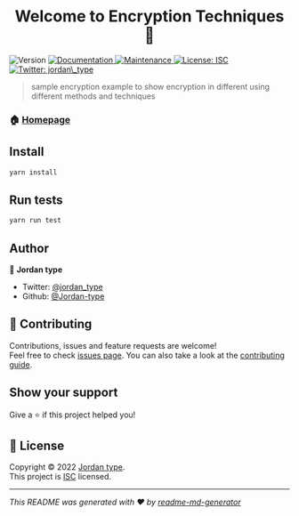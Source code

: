 <h1 align="center">Welcome to Encryption Techniques 👋</h1>
<p>
  <img alt="Version" src="https://img.shields.io/badge/version-1.0.0-blue.svg?cacheSeconds=2592000" />
  <a href="https://github.com/Jordan-type/encryption-techniques#readme" target="_blank">
    <img alt="Documentation" src="https://img.shields.io/badge/documentation-yes-brightgreen.svg" />
  </a>
  <a href="https://github.com/Jordan-type/encryption-techniques/graphs/commit-activity" target="_blank">
    <img alt="Maintenance" src="https://img.shields.io/badge/Maintained%3F-yes-green.svg" />
  </a>
  <a href="https://github.com/Jordan-type/encryption-techniques/blob/master/LICENSE" target="_blank">
    <img alt="License: ISC" src="https://img.shields.io/github/license/Jordan-type/Encryption Techniques" />
  </a>
  <a href="https://twitter.com/jordan\_type" target="_blank">
    <img alt="Twitter: jordan\_type" src="https://img.shields.io/twitter/follow/jordan\_type.svg?style=social" />
  </a>
</p>

> sample encryption example to show encryption in different using different methods and techniques

### 🏠 [Homepage](https://github.com/Jordan-type/encryption-techniques#readme)

## Install

```sh
yarn install
```

## Run tests

```sh
yarn run test
```

## Author

👤 **Jordan type**

* Twitter: [@jordan\_type](https://twitter.com/jordan\_type)
* Github: [@Jordan-type](https://github.com/Jordan-type)

## 🤝 Contributing

Contributions, issues and feature requests are welcome!<br />Feel free to check [issues page](https://github.com/Jordan-type/encryption-techniques/issues). You can also take a look at the [contributing guide](https://github.com/Jordan-type/encryption-techniques/blob/master/CONTRIBUTING.md).

## Show your support

Give a ⭐️ if this project helped you!

## 📝 License

Copyright © 2022 [Jordan type](https://github.com/Jordan-type).<br />
This project is [ISC](https://github.com/Jordan-type/encryption-techniques/blob/master/LICENSE) licensed.

***
_This README was generated with ❤️ by [readme-md-generator](https://github.com/kefranabg/readme-md-generator)_